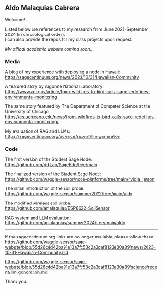 ## Aldo Malaquias Cabrera

Welcome! 

Listed below are references to my research from June 2021-September 2024 (in chronological order).  
I can also provide the repos for my class projects upon request.

_My offical academic website coming soon..._

### Media
A blog of my experience with deploying a node in Hawaii:  
https://sagecontinuum.org/news/2023/10/31/Hawaiian-Community

A featured story by Argonne National Laboratory:  
https://www.anl.gov/article/from-wildfires-to-bird-calls-sage-redefines-environmental-monitoring

The same story featured by The Department of Computer Science at the University of Chicago:  
https://cs.uchicago.edu/news/from-wildfires-to-bird-calls-sage-redefines-environmental-monitoring/

My evaluation of RAG and LLMs:  
https://sagecontinuum.org/science/recent/llm-generation

### Code
The first version of the Student Sage Node:  
https://github.com/ddiLab/SageEdu/tree/main

The finalized version of the Student Sage Node:  
https://github.com/waggle-sensor/node-platforms/tree/main/nvidia_jetson
 
The initial introduction of the soil probe:  
https://github.com/waggle-sensor/summer2022/tree/main/aldo

The modified wireless soil probe:  
https://github.com/amalaquias/ESP8622-SoilSensor

RAG system and LLM evaluation:  
https://github.com/amalaquias/summer2024/tree/main/aldo

---
If the sagecontinuum.org links are no longer available, please follow these:  
https://github.com/waggle-sensor/sage-website/blob/55d26cdd42ba91e13a7fc53c2a3caf8123e30a89/news/2023-10-31-Hawaiian-Community.md  


https://github.com/waggle-sensor/sage-website/blob/55d26cdd42ba91e13a7fc53c2a3caf8123e30a89/science/recent/llm-generation.md  

Thank you.
